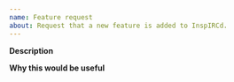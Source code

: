 ```yaml
---
name: Feature request
about: Request that a new feature is added to InspIRCd.
---
```


<!--
*PLEASE* fill in the issue template below rather than just deleting it. Failure to do so may result in your issue being ignored and/or closed.

The GitHub issue tracker is for feature requests ONLY. General support can be found at the following locations:

Discussions: https://github.com/inspircd/inspircd/discussions
Docs: https://docs.inspircd.org
IRC: irc.chatspike.net #inspircd
Example configs: https://github.com/inspircd/inspircd/tree/insp3/docs/conf
-->

**Description**

<!--
Briefly describe the problem you are having in a few paragraphs.
-->

**Why this would be useful**


<!--
Briefly describe why the feature would be useful.
-->
